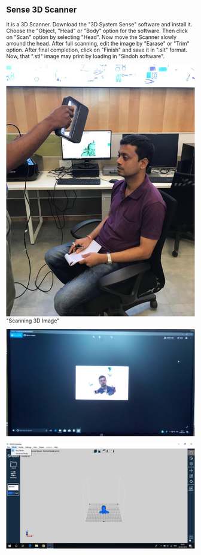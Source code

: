 ## Sense 3D Scanner

It is a 3D Scanner.
Download the "3D System Sense" software and install it.
Choose the "Object, "Head" or "Body" option for the software.
Then click on "Scan" option by selecting "Head".
Now move the Scanner slowly arround the head.
After full scanning, edit the image by "Earase" or "Trim" option.
After final completion, click on "Finish" and save it in ".slt" format.
Now, that ".stl" image may print by loading in "Sindoh software".

![Scanning 3D Image](img/scan.jpeg) "Scanning 3D Image"

![Scanned 3D Image](img/scanimage.jpeg "Scanned 3D Image")

![3D Printing by Sindoh](img/3dscanner.jpeg "3D Printing by Sindoh")
